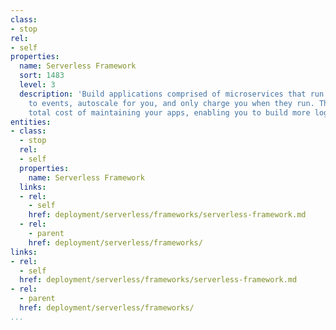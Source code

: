 ```yaml
---
class:
- stop
rel:
- self
properties:
  name: Serverless Framework
  sort: 1483
  level: 3
  description: 'Build applications comprised of microservices that run in response
    to events, autoscale for you, and only charge you when they run. This lowers the
    total cost of maintaining your apps, enabling you to build more logic, faster. '
entities:
- class:
  - stop
  rel:
  - self
  properties:
    name: Serverless Framework
  links:
  - rel:
    - self
    href: deployment/serverless/frameworks/serverless-framework.md
  - rel:
    - parent
    href: deployment/serverless/frameworks/
links:
- rel:
  - self
  href: deployment/serverless/frameworks/serverless-framework.md
- rel:
  - parent
  href: deployment/serverless/frameworks/
...
```

